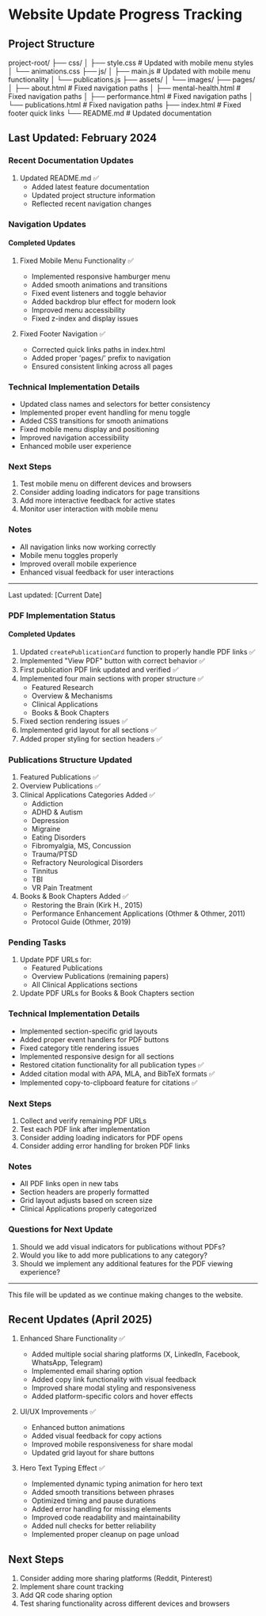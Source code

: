# Website Update Progress Tracking

## Project Structure
project-root/
├── css/
│   ├── style.css          # Updated with mobile menu styles
│   └── animations.css
├── js/
│   ├── main.js           # Updated with mobile menu functionality
│   └── publications.js
├── assets/
│   └── images/
├── pages/
│   ├── about.html        # Fixed navigation paths
│   ├── mental-health.html # Fixed navigation paths
│   ├── performance.html   # Fixed navigation paths
│   └── publications.html  # Fixed navigation paths
├── index.html            # Fixed footer quick links
└── README.md            # Updated documentation

## Last Updated: February 2024

### Recent Documentation Updates
1. Updated README.md ✅
   - Added latest feature documentation
   - Updated project structure information
   - Reflected recent navigation changes

### Navigation Updates

#### Completed Updates
1. Fixed Mobile Menu Functionality ✅
   - Implemented responsive hamburger menu
   - Added smooth animations and transitions
   - Fixed event listeners and toggle behavior
   - Added backdrop blur effect for modern look
   - Improved menu accessibility
   - Fixed z-index and display issues

2. Fixed Footer Navigation ✅
   - Corrected quick links paths in index.html
   - Added proper 'pages/' prefix to navigation
   - Ensured consistent linking across all pages

### Technical Implementation Details
- Updated class names and selectors for better consistency
- Implemented proper event handling for menu toggle
- Added CSS transitions for smooth animations
- Fixed mobile menu display and positioning
- Improved navigation accessibility
- Enhanced mobile user experience

### Next Steps
1. Test mobile menu on different devices and browsers
2. Consider adding loading indicators for page transitions
3. Add more interactive feedback for active states
4. Monitor user interaction with mobile menu

### Notes
- All navigation links now working correctly
- Mobile menu toggles properly
- Improved overall mobile experience
- Enhanced visual feedback for user interactions

---
Last updated: [Current Date]

### PDF Implementation Status

#### Completed Updates
1. Updated `createPublicationCard` function to properly handle PDF links ✅
2. Implemented "View PDF" button with correct behavior ✅
3. First publication PDF link updated and verified ✅
4. Implemented four main sections with proper structure ✅
   - Featured Research
   - Overview & Mechanisms
   - Clinical Applications
   - Books & Book Chapters
5. Fixed section rendering issues ✅
6. Implemented grid layout for all sections ✅
7. Added proper styling for section headers ✅

### Publications Structure Updated
1. Featured Publications ✅
2. Overview Publications ✅
3. Clinical Applications Categories Added ✅
   - Addiction
   - ADHD & Autism
   - Depression
   - Migraine
   - Eating Disorders
   - Fibromyalgia, MS, Concussion
   - Trauma/PTSD
   - Refractory Neurological Disorders
   - Tinnitus
   - TBI
   - VR Pain Treatment
4. Books & Book Chapters Added ✅
   - Restoring the Brain (Kirk H., 2015)
   - Performance Enhancement Applications (Othmer & Othmer, 2011)
   - Protocol Guide (Othmer, 2019)

### Pending Tasks
1. Update PDF URLs for:
   - Featured Publications
   - Overview Publications (remaining papers)
   - All Clinical Applications sections
2. Update PDF URLs for Books & Book Chapters section

### Technical Implementation Details
- Implemented section-specific grid layouts
- Added proper event handlers for PDF buttons
- Fixed category title rendering issues
- Implemented responsive design for all sections
- Restored citation functionality for all publication types ✅
- Added citation modal with APA, MLA, and BibTeX formats ✅
- Implemented copy-to-clipboard feature for citations ✅

### Next Steps
1. Collect and verify remaining PDF URLs
2. Test each PDF link after implementation
3. Consider adding loading indicators for PDF opens
4. Consider adding error handling for broken PDF links

### Notes
- All PDF links open in new tabs
- Section headers are properly formatted
- Grid layout adjusts based on screen size
- Clinical Applications properly categorized

### Questions for Next Update
1. Should we add visual indicators for publications without PDFs?
2. Would you like to add more publications to any category?
3. Should we implement any additional features for the PDF viewing experience?

---
This file will be updated as we continue making changes to the website.

## Recent Updates (April 2025)
1. Enhanced Share Functionality ✅
   - Added multiple social sharing platforms (X, LinkedIn, Facebook, WhatsApp, Telegram)
   - Implemented email sharing option
   - Added copy link functionality with visual feedback
   - Improved share modal styling and responsiveness
   - Added platform-specific colors and hover effects

2. UI/UX Improvements ✅
   - Enhanced button animations
   - Added visual feedback for copy actions
   - Improved mobile responsiveness for share modal
   - Updated grid layout for share buttons

3. Hero Text Typing Effect ✅
   - Implemented dynamic typing animation for hero text
   - Added smooth transitions between phrases
   - Optimized timing and pause durations
   - Added error handling for missing elements
   - Improved code readability and maintainability
   - Added null checks for better reliability
   - Implemented proper cleanup on page unload

## Next Steps
1. Consider adding more sharing platforms (Reddit, Pinterest)
2. Implement share count tracking
3. Add QR code sharing option
4. Test sharing functionality across different devices and browsers 